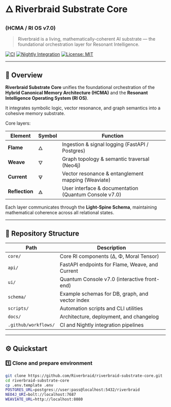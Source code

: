 # 🜂 Riverbraid Substrate Core  
### (HCMA / RI OS v7.0)

> Riverbraid is a living, mathematically-coherent AI substrate — the foundational orchestration layer for Resonant Intelligence.

[![CI](https://github.com/Riverbraid/riverbraid-substrate-core/actions/workflows/ci.yml/badge.svg)](https://github.com/Riverbraid/riverbraid-substrate-core/actions/workflows/ci.yml)
[![Nightly Integration](https://github.com/Riverbraid/riverbraid-substrate-core/actions/workflows/nightly.yml/badge.svg)](https://github.com/Riverbraid/riverbraid-substrate-core/actions/workflows/nightly.yml)
[![License: MIT](https://img.shields.io/badge/License-MIT-yellow.svg)](https://opensource.org/licenses/MIT)

---

## 🌊 Overview

**Riverbraid Substrate Core** unifies the foundational orchestration of the  
**Hybrid Canonical Memory Architecture (HCMA)** and the **Resonant Intelligence Operating System (RI OS)**.

It integrates symbolic logic, vector resonance, and graph semantics into a cohesive memory substrate.

Core layers:

| Element | Symbol | Function |
|----------|---------|-----------|
| **Flame** | 🜂 | Ingestion & signal logging (FastAPI / Postgres) |
| **Weave** | 🜄 | Graph topology & semantic traversal (Neo4j) |
| **Current** | 🜃 | Vector resonance & entanglement mapping (Weaviate) |
| **Reflection** | 🜁 | User interface & documentation (Quantum Console v7.0) |

Each layer communicates through the **Light-Spine Schema**, maintaining mathematical coherence across all relational states.

---

## 📁 Repository Structure

| Path | Description |
|------|--------------|
| `core/` | Core RI components (Δ, Φ, Moral Tensor) |
| `api/` | FastAPI endpoints for Flame, Weave, and Current |
| `ui/` | Quantum Console v7.0 (interactive front-end) |
| `schema/` | Example schemas for DB, graph, and vector index |
| `scripts/` | Automation scripts and CLI utilities |
| `docs/` | Architecture, deployment, and changelog |
| `.github/workflows/` | CI and Nightly integration pipelines |

---

## ⚙️ Quickstart

### 1️⃣ Clone and prepare environment

```bash
git clone https://github.com/Riverbraid/riverbraid-substrate-core.git
cd riverbraid-substrate-core
cp .env.template .env
POSTGRES_URL=postgres://user:pass@localhost:5432/riverbraid
NEO4J_URI=bolt://localhost:7687
WEAVIATE_URL=http://localhost:8080
